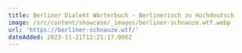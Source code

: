 ```yaml
---
title: Berliner Dialekt Wörterbuch - Berlinerisch zu Hochdeutsch
image: /src/content/showcase/_images/berliner-schnauze.wtf.webp
url: 'https://berliner-schnauze.wtf/'
dateAdded: 2023-11-21T12:21:17.000Z
---
```


